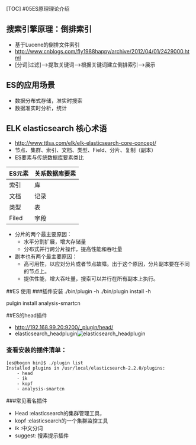 [TOC]
#05ES原理理论介绍
## 搜索引擎原理：倒排索引
+ 基于Lucene的倒排文件索引
+ http://www.cnblogs.com/fly1988happy/archive/2012/04/01/2429000.html 
+ [分词|过滤]-->提取关键词-->根据关键词建立倒排索引-->展示

## ES的应用场景
+ 数据分布式存储，准实时搜索
+ 数据准实时分析，统计
## ELK elasticsearch 核心术语
+ http://www.ttlsa.com/elk/elk-elasticsearch-core-concept/
+ 节点、集群、索引、文档、类型、Field、分片、复制（副本）
+ ES要素与传统数据库要素类比

ES元素|关系数据库要素
----|----
索引 | 库
文档 | 记录
类型 | 表
Filed | 字段

+ 分片的两个最主要原因：
    + 水平分割扩展，增大存储量
    + 分布式并行跨分片操作，提高性能和吞吐量
+ 副本也有两个最主要原因：
    + 高可用性，以应对分片或者节点故障。出于这个原因，分片副本要在不同的节点上。
    + 提供性能，增大吞吐量，搜索可以并行在所有副本上执行。

##ES 使用
###插件安装
./bin/plugin -h 
./bin/plugin install -h 

pulgin install analysis-smartcn


##ES的head插件
+ http://192.168.99.20:9200/_plugin/head/
+ elasticsearch_headplugin![elasticsearch_headplugin](document/screenshots/20160719084643_elasticsearch_headplugin.png)

### 查看安装的插件清单：

```shell
[es@bogon bin]$ ./plugin list
Installed plugins in /usr/local/elasticsearch-2.2.0/plugins:
    - head
    - ik
    - kopf
    - analysis-smartcn
```
###常见著名插件

+ Head :elasticsearch的集群管理工具，
+ kopf :elasticsearch的一个集群监控工具
+ ik :中文分词
+ suggest: 搜素提示插件

